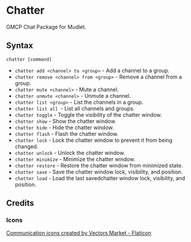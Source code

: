 # Chatter

GMCP Chat Package for Mudlet.

## Syntax

`chatter [command]`

* `chatter add <channel> to <group>` - Add a channel to a group.
* `chatter remove <channel> from <group>` - Remove a channel from a group.
* `chatter mute <channel>` - Mute a channel.
* `chatter unmute <channel>` - Unmute a channel.
* `chatter list <group>` - List the channels in a group.
* `chatter list all `- List all channels and groups.
* `chatter toggle` - Toggle the visibility of the chatter window.
* `chatter show` - Show the chatter window.
* `chatter hide` - Hide the chatter window.
* `chatter flash` - Flash the chatter window.
* `chatter lock` - Lock the chatter window to prevent it from being changed.
* `chatter unlock` - Unlock the chatter window.
* `chatter minimize` - Minimize the chatter window.
* `chatter restore` - Restore the chatter window from minimized state.
* `chatter save` - Save the chatter window lock, visibility, and position.
* `chatter load` - Load the last savedchatter window lock, visibility, and position.

## Credits

### Icons

[Communication icons created by Vectors Market - Flaticon](https://www.flaticon.com/free-icons/communication)
